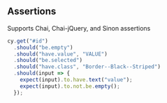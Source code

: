 ## Assertions

Supports Chai, Chai-jQuery, and Sinon assertions

```javascript
cy.get("#id")
  .should("be.empty")
  .should("have.value", "VALUE")
  .should("be.selected")
  .should("have.class", "Border--Black--Striped")
  .should(input => {
    expect(input).to.have.text("value");
    expect(input).to.not.be.empty();
  });
```
